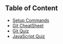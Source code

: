 
## Table of Content
- [Setup Commands](Setup_CMD.md)
- [Git CheatSheet](Git_CheatSheet.md)
- [Git Quiz](Git_Quiz.md)
- [JavaScript Quiz](JavaScript_Quiz.md)

